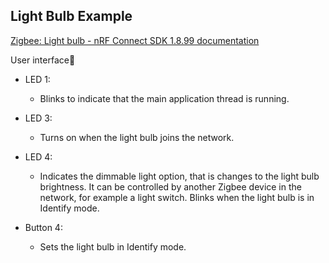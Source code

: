 
## Light Bulb Example

[Zigbee: Light bulb - nRF Connect SDK 1.8.99 documentation](https://developer.nordicsemi.com/nRF_Connect_SDK/doc/latest/nrf/samples/zigbee/light_bulb/README.html#zigbee-light-bulb-sample)

User interface

- LED 1:
  - Blinks to indicate that the main application thread is running.

- LED 3:
  - Turns on when the light bulb joins the network.

- LED 4:
  - Indicates the dimmable light option, that is changes to the light bulb brightness. It can be controlled by another Zigbee device in the network, for example a light switch. Blinks when the light bulb is in Identify mode.

- Button 4:
  - Sets the light bulb in Identify mode.